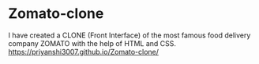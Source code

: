 # Zomato-clone
I have created a CLONE (Front Interface) of the most famous food delivery company ZOMATO with the help of HTML and CSS.
https://priyanshi3007.github.io/Zomato-clone/
